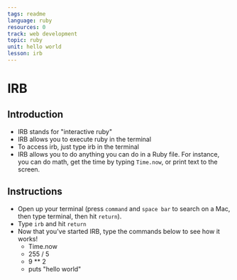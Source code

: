 ```yaml
---
tags: readme
language: ruby
resources: 0
track: web development
topic: ruby
unit: hello world
lesson: irb
---
```


# IRB

## Introduction

* IRB stands for "interactive ruby"
* IRB allows you to execute ruby in the terminal
* To access irb, just type irb in the terminal
* IRB allows you to do anything you can do in a Ruby file. For instance, you can do math, get the time by typing `Time.now`, or print text to the screen.

## Instructions

* Open up your terminal (press `command` and `space bar` to search on a Mac, then type terminal, then hit `return`).
* Type `irb` and hit `return`
* Now that you've started IRB, type the commands below to see how it works!
  * Time.now
  * 255 / 5
  * 9 ** 2
  * puts "hello world"
